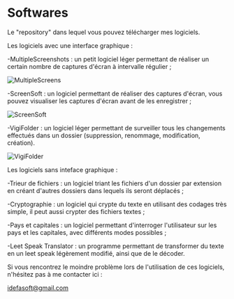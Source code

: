 # Softwares
Le "repository" dans lequel vous pouvez télécharger mes logiciels.

Les logiciels avec une interface graphique :

-MultipleScreenshots : un petit logiciel léger permettant de réaliser un certain nombre de captures d'écran à intervalle régulier ;

![MultipleScreens](https://user-images.githubusercontent.com/107947881/179360710-f6efe9fe-85b9-4025-bd7f-110f2f7faff2.png)

-ScreenSoft : un logiciel permettant de réaliser des captures d'écran, vous pouvez visualiser les captures d'écran avant de les enregistrer ;

![ScreenSoft](https://user-images.githubusercontent.com/107947881/179360756-06e64cba-6f18-47d7-9bb9-3de220ba86a8.png)

-VigiFolder : un logiciel léger permettant de surveiller tous les changements effectués dans un dossier (suppression, renommage, modification, création).

![VigiFolder](https://user-images.githubusercontent.com/107947881/179360787-bc7f6d23-ec42-47ea-b6fe-1471ba61d694.png)

Les logiciels sans inteface graphique :

-Trieur de fichiers : un logiciel triant les fichiers d'un dossier par extension en créant d'autres dossiers dans lequels ils seront déplacés ;

-Cryptographie : un logiciel qui crypte du texte en utilisant des codages très simple, il peut aussi crypter des fichiers textes ;

-Pays et capitales : un logiciel permettant d'interroger l'utilisateur sur les pays et les capitales, avec différents modes possibles ;

-Leet Speak Translator : un programme permettant de transformer du texte en un leet speak légèrement modifié, ainsi que de le décoder.

Si vous rencontrez le moindre problème lors de l'utilisation de ces logiciels, n'hésitez pas à me contacter ici :

idefasoft@gmail.com
